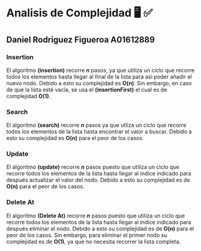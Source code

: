 # Analisis de Complejidad 🖥️ ✅

## Daniel Rodriguez Figueroa   A01612889

### Insertion

El algoritmo **(insertion)** recorre **_n_** pasos, ya que utiliza un ciclo que recorre todos los elementos hasta llegar al final de la lista para asi poder añadir el nuevo nodo.
Debido a esto su complejidad es **O(n)**. 
Sin embargo, en caso de que la lista esté vacía, se usa el **(insertionFirst)** el cual es de complejidad **O(1)**. 

### Search

El algoritmo **(search)** recorre **_n_** pasos ya que utliza un ciclo que recorre todos los elementos de la lista hasta encontrar el valor a buscar.
Debido a esto su complejidad es **O(n)** para el peor de los casos.

### Update

El algoritmo **(update)** recorre **_n_** pasos puesto que utiliza un ciclo que recorre todos los elementos de la lista hasta llegar al índice indicado para después actualizar el valor del nodo.
Debido a esto su complejidad es de **O(n)** para el peor de los casos.

### Delete At

El algoritmo **(Delete At)** recorre **_n_** pasos puesto que utiliza un ciclo que recorre todos los elementos de la lista hasta llegar al índice indicado para después eliminar el nodo.
Debido a esto su complejidad es de **O(n)** para el peor de los casos.
Sin embargo, para eliminar el primer nodo su complejidad es de **O(1)**, ya que no necesita recorrer la lista completa.